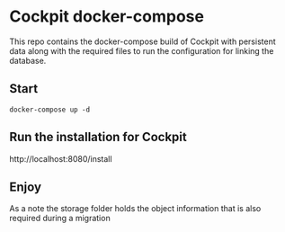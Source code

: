 # Cockpit docker-compose
This repo contains the docker-compose build of Cockpit with persistent data along with the required files to run the configuration for linking the database.

## Start
`docker-compose up -d` 

## Run the installation for Cockpit 
http://localhost:8080/install 

## Enjoy 
As a note the storage folder holds the object information that is also required during a migration 
